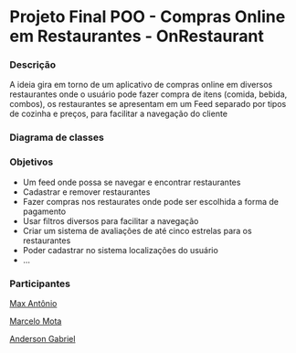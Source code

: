 # Projeto Final POO - Compras Online em Restaurantes - OnRestaurant

### Descrição

A ideia gira em torno de um aplicativo de compras online em diversos restaurantes onde o usuário pode fazer compra de itens (comida, bebida, combos), os restaurantes
se apresentam em um Feed separado por tipos de cozinha e preços, para facilitar a navegação do cliente

### Diagrama de classes

### Objetivos

- Um feed onde possa se navegar e encontrar restaurantes
- Cadastrar e remover restaurantes
- Fazer compras nos restaurates onde pode ser escolhida a forma de pagamento 
- Usar filtros diversos para facilitar a navegação
- Criar um sistema de avaliações de até cinco estrelas para os restaurantes
- Poder cadastrar no sistema localizações do usuário
- ...

### Participantes
[Max Antônio](https://github.com/Max-Antonio)

[Marcelo Mota](https://github.com/marcelomotadev)

[Anderson Gabriel](https://github.com/AndersonL021)

